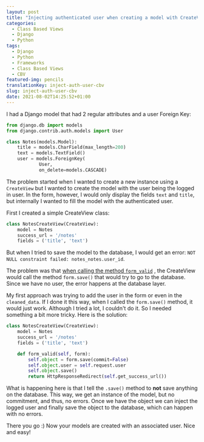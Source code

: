 ```yaml
---
layout: post
title: "Injecting authenticated user when creating a model with CreateView"
categories:
  - Class Based Views
  - Django
  - Python
tags:
  - Django
  - Python
  - Frameworks
  - Class Based Views
  - CBV
featured-img: pencils
translationKey: inject-auth-user-cbv
slug: inject-auth-user-cbv
date: 2021-08-02T14:25:52+01:00
---
```


I had a Django model that had 2 regular attributes and a user Foreign Key:

<!--more-->

```python
from django.db import models
from django.contrib.auth.models import User

class Notes(models.Model):
    title = models.CharField(max_length=200)
    text = models.TextField()
    user = models.ForeignKey(
            User, 
            on_delete=models.CASCADE)
```

The problem started when I wanted to create a new instance using a `CreateView` but I wanted to create the model with the user being the logged in user.  In the form, however, I would only display the fields `text` and `title`, but internally I wanted to fill the model with the authenticated user.

First I created a simple CreateView class:

```python
class NotesCreateView(CreateView):
    model = Notes
    success_url = '/notes'
    fields = ('title', 'text')
```

But when I tried to save the model to the database, I would get an error: `NOT NULL constraint failed: notes_notes.user_id`.

The problem was that [when calling the method `form_valid`]() , the CreateView would call the method `form.save()`  that would try to go to the database. Since we have no user, the error happens at the database layer.

My first approach was trying to add the user in the form or even in the `cleaned_data`. If I done it this way, when I called the `form.save()` method, it would just work. Although I tried a lot, I couldn't do it. So I needed something a bit more tricky. Here is the solution:

```python
class NotesCreateView(CreateView):
    model = Notes
    success_url = '/notes'
    fields = ('title', 'text')

    def form_valid(self, form):
        self.object = form.save(commit=False)
        self.object.user = self.request.user
        self.object.save()
        return HttpResponseRedirect(self.get_success_url())
```

What is happening here is that I tell the `.save()` method to **not** save anything on the database. This way, we get an instance of the model, but no commitment, and thus, no errors. Once we have the object we can inject the logged user and finally save the object to the database, which can happen with no errors. 

There you go :) Now your models are created with an associated user. Nice and easy!
